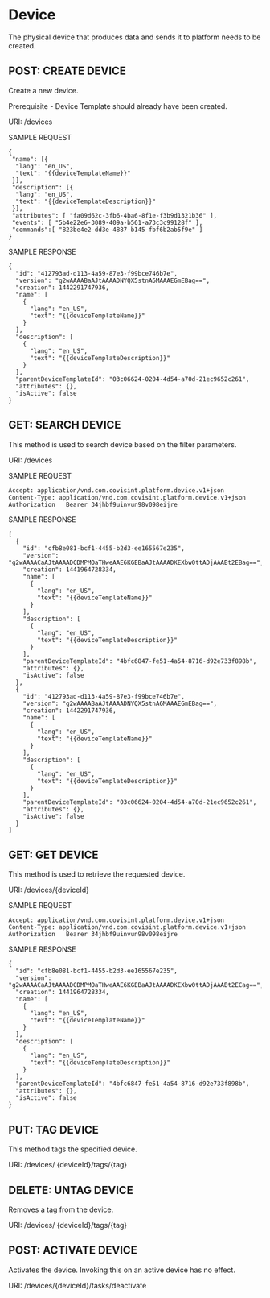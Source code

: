 # Device
The physical device that produces data and sends it to platform needs to be created.

## POST: CREATE DEVICE
Create a new device.

Prerequisite - Device Template should already have been created.

URI: /devices

SAMPLE REQUEST
```
{
 "name": [{ 
  "lang": "en_US", 
  "text": "{{deviceTemplateName}}"
 }],
 "description": [{ 
  "lang": "en_US", 
  "text": "{{deviceTemplateDescription}}"
 }],
 "attributes": [ "fa09d62c-3fb6-4ba6-8f1e-f3b9d1321b36" ],
 "events": [ "5b4e22e6-3089-409a-b561-a73c3c99128f" ],
 "commands":[ "823be4e2-dd3e-4887-b145-fbf6b2ab5f9e" ]
}
```
SAMPLE RESPONSE
```
{
  "id": "412793ad-d113-4a59-87e3-f99bce746b7e",
  "version": "g2wAAAABaAJtAAAADNYQX5stnA6MAAAEGmEBag==",
  "creation": 1442291747936,
  "name": [
    {
      "lang": "en_US",
      "text": "{{deviceTemplateName}}"
    }
  ],
  "description": [
    {
      "lang": "en_US",
      "text": "{{deviceTemplateDescription}}"
    }
  ],
  "parentDeviceTemplateId": "03c06624-0204-4d54-a70d-21ec9652c261",
  "attributes": {},
  "isActive": false
}
```
## GET: SEARCH DEVICE 
This method is used to search device based on the filter parameters.

URI: /devices

SAMPLE REQUEST
```
Accept: application/vnd.com.covisint.platform.device.v1+json
Content-Type: application/vnd.com.covisint.platform.device.v1+json
Authorization	Bearer 34jhbf9uinvun98v098eijre
```
SAMPLE RESPONSE
```
[
  {
    "id": "cfb8e081-bcf1-4455-b2d3-ee165567e235",
    "version": "g2wAAAACaAJtAAAADCDMPMOaTHweAAE6KGEBaAJtAAAADKEXbw0ttADjAAABt2EBag==",
    "creation": 1441964728334,
    "name": [
      {
        "lang": "en_US",
        "text": "{{deviceTemplateName}}"
      }
    ],
    "description": [
      {
        "lang": "en_US",
        "text": "{{deviceTemplateDescription}}"
      }
    ],
    "parentDeviceTemplateId": "4bfc6847-fe51-4a54-8716-d92e733f898b",
    "attributes": {},
    "isActive": false
  },
  {
    "id": "412793ad-d113-4a59-87e3-f99bce746b7e",
    "version": "g2wAAAABaAJtAAAADNYQX5stnA6MAAAEGmEBag==",
    "creation": 1442291747936,
    "name": [
      {
        "lang": "en_US",
        "text": "{{deviceTemplateName}}"
      }
    ],
    "description": [
      {
        "lang": "en_US",
        "text": "{{deviceTemplateDescription}}"
      }
    ],
    "parentDeviceTemplateId": "03c06624-0204-4d54-a70d-21ec9652c261",
    "attributes": {},
    "isActive": false
  }
]
```
## GET: GET DEVICE 
This method is used to retrieve the requested device.

URI: /devices/{deviceId}

SAMPLE REQUEST
```
Accept: application/vnd.com.covisint.platform.device.v1+json
Content-Type: application/vnd.com.covisint.platform.device.v1+json
Authorization	Bearer 34jhbf9uinvun98v098eijre
```
SAMPLE RESPONSE
```
{
  "id": "cfb8e081-bcf1-4455-b2d3-ee165567e235",
  "version": "g2wAAAACaAJtAAAADCDMPMOaTHweAAE6KGEBaAJtAAAADKEXbw0ttADjAAABt2ECag==",
  "creation": 1441964728334,
  "name": [
    {
      "lang": "en_US",
      "text": "{{deviceTemplateName}}"
    }
  ],
  "description": [
    {
      "lang": "en_US",
      "text": "{{deviceTemplateDescription}}"
    }
  ],
  "parentDeviceTemplateId": "4bfc6847-fe51-4a54-8716-d92e733f898b",
  "attributes": {},
  "isActive": false
}
```
## PUT: TAG DEVICE
This method tags the specified device.

URI: /devices/ {deviceId}/tags/{tag}

## DELETE: UNTAG DEVICE
Removes a tag from the device.

URI: /devices/ {deviceId}/tags/{tag}

## POST: ACTIVATE DEVICE
Activates the device.  Invoking this on an active device has no effect.

URI: /devices/{deviceId}/tasks/deactivate